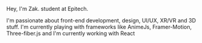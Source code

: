 Hey, I'm Zak. student at Epitech.

I'm passionate about front-end development, design, UI/UX, XR/VR and 3D stuff. 
I'm currently playing with frameworks like AnimeJs, Framer-Motion, Three-fiber.js and I'm currently working with React
<!---
ZakAuMiel/ZakAuMiel is a ✨ special ✨ repository because its `README.md` (this file) appears on your GitHub profile.
You can click the Preview link to take a look at your changes.
--->
